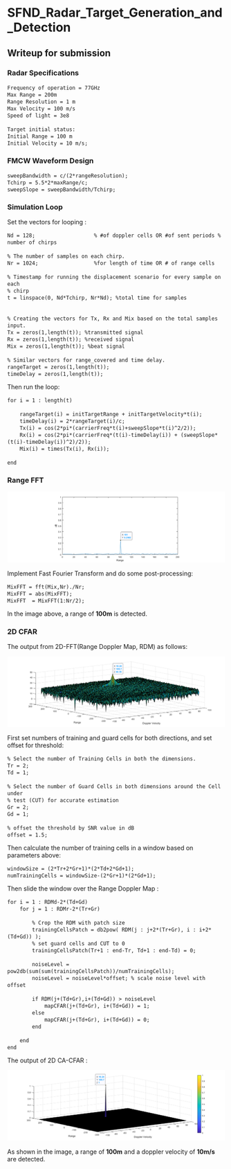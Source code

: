 # SFND_Radar_Target_Generation_and_Detection

## Writeup for submission
### Radar Specifications
```
Frequency of operation = 77GHz
Max Range = 200m
Range Resolution = 1 m
Max Velocity = 100 m/s
Speed of light = 3e8

Target initial status:
Initial Range = 100 m
Initial Velocity = 10 m/s;
```
### FMCW Waveform Design
```
sweepBandwidth = c/(2*rangeResolution);
Tchirp = 5.5*2*maxRange/c;
sweepSlope = sweepBandwidth/Tchirp;
```

### Simulation Loop
Set the vectors for looping : 
```
Nd = 128;                   % #of doppler cells OR #of sent periods % number of chirps

% The number of samples on each chirp. 
Nr = 1024;                  %for length of time OR # of range cells

% Timestamp for running the displacement scenario for every sample on each
% chirp
t = linspace(0, Nd*Tchirp, Nr*Nd); %total time for samples


% Creating the vectors for Tx, Rx and Mix based on the total samples input.
Tx = zeros(1,length(t)); %transmitted signal
Rx = zeros(1,length(t)); %received signal
Mix = zeros(1,length(t)); %beat signal

% Similar vectors for range_covered and time delay.
rangeTarget = zeros(1,length(t));
timeDelay = zeros(1,length(t));
```

Then run the loop:
```
for i = 1 : length(t)      

    rangeTarget(i) = initTargetRange + initTargetVelocity*t(i);
    timeDelay(i) = 2*rangeTarget(i)/c;
    Tx(i) = cos(2*pi*(carrierFreq*t(i)+sweepSlope*t(i)^2/2));
    Rx(i) = cos(2*pi*(carrierFreq*(t(i)-timeDelay(i)) + (sweepSlope*(t(i)-timeDelay(i))^2)/2));
    Mix(i) = times(Tx(i), Rx(i));
    
end
```
### Range FFT
<p align="center">
  <img  src="https://github.com/paulyehtw/SFND_Radar_Target_Generation_and_Detection/blob/master/results/1D_FFT.png">
</p>

Implement Fast Fourier Transform and do some post-processing: 
```
MixFFT = fft(Mix,Nr)./Nr;
MixFFT = abs(MixFFT);
MixFFT  = MixFFT(1:Nr/2);
```

In the image above, a range of **100m** is detected.
### 2D CFAR
The output from 2D-FFT(Range Doppler Map, RDM) as follows:
<p align="center">
  <img  src="https://github.com/paulyehtw/SFND_Radar_Target_Generation_and_Detection/blob/master/results/2D_FFT.png">
</p>

First set numbers of training and guard cells for both directions, and set offset for threshold:
```
% Select the number of Training Cells in both the dimensions.
Tr = 2;
Td = 1;

% Select the number of Guard Cells in both dimensions around the Cell under 
% test (CUT) for accurate estimation
Gr = 2;
Gd = 1;

% offset the threshold by SNR value in dB
offset = 1.5;
```

Then calculate the number of training cells in a window based on parameters above:
```
windowSize = (2*Tr+2*Gr+1)*(2*Td+2*Gd+1);
numTrainingCells = windowSize-(2*Gr+1)*(2*Gd+1);
```

Then slide the window over the Range Doppler Map : 
```
for i = 1 : RDMd-2*(Td+Gd)
    for j = 1 : RDMr-2*(Tr+Gr)
        
        % Crop the RDM with patch size
        trainingCellsPatch = db2pow( RDM(j : j+2*(Tr+Gr), i : i+2*(Td+Gd)) );
        % set guard cells and CUT to 0
        trainingCellsPatch(Tr+1 : end-Tr, Td+1 : end-Td) = 0;
        
        noiseLevel = pow2db(sum(sum(trainingCellsPatch))/numTrainingCells);
        noiseLevel = noiseLevel*offset; % scale noise level with offset
        
        if RDM(j+(Td+Gr),i+(Td+Gd)) > noiseLevel
            mapCFAR(j+(Td+Gr), i+(Td+Gd)) = 1;
        else
            mapCFAR(j+(Td+Gr), i+(Td+Gd)) = 0;
        end
           
    end
end
```

The output of 2D CA-CFAR : 
<p align="center">
  <img  src="https://github.com/paulyehtw/SFND_Radar_Target_Generation_and_Detection/blob/master/results/2D_CA-CFAR.png">
</p>

As shown in the image, a range of **100m** and a doppler velocity of **10m/s** are detected.
